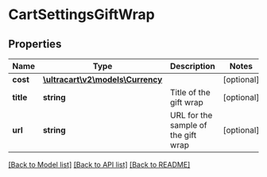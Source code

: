 # CartSettingsGiftWrap

## Properties
Name | Type | Description | Notes
------------ | ------------- | ------------- | -------------
**cost** | [**\ultracart\v2\models\Currency**](Currency.md) |  | [optional] 
**title** | **string** | Title of the gift wrap | [optional] 
**url** | **string** | URL for the sample of the gift wrap | [optional] 

[[Back to Model list]](../README.md#documentation-for-models) [[Back to API list]](../README.md#documentation-for-api-endpoints) [[Back to README]](../README.md)


